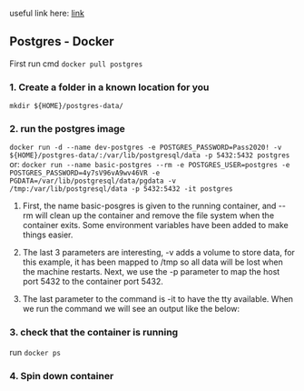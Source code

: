 useful link here: [link](https://geshan.com.np/blog/2021/12/docker-postgres/)

## Postgres - Docker
First run cmd `docker pull postgres`

### 1. Create a folder in a known location for you
`mkdir ${HOME}/postgres-data/`

### 2. run the postgres image
 `docker run -d --name dev-postgres -e POSTGRES_PASSWORD=Pass2020! -v ${HOME}/postgres-data/:/var/lib/postgresql/data -p 5432:5432 postgres`
or:
`docker run --name basic-postgres --rm -e POSTGRES_USER=postgres -e POSTGRES_PASSWORD=4y7sV96vA9wv46VR -e PGDATA=/var/lib/postgresql/data/pgdata -v /tmp:/var/lib/postgresql/data -p 5432:5432 -it postgres`

1. First, the name basic-posgres is given to the running container, and --rm will clean up the container and remove the file system when the container exits. Some environment variables have been added to make things easier.

2. The last 3 parameters are interesting, -v adds a volume to store data, for this example, it has been mapped to /tmp so all data will be lost when the machine restarts. Next, we use the -p parameter to map the host port 5432 to the container port 5432.

3. The last parameter to the command is -it to have the tty available. When we run the command we will see an output like the below:


### 3. check that the container is running
run `docker ps`

### 4. Spin down container

